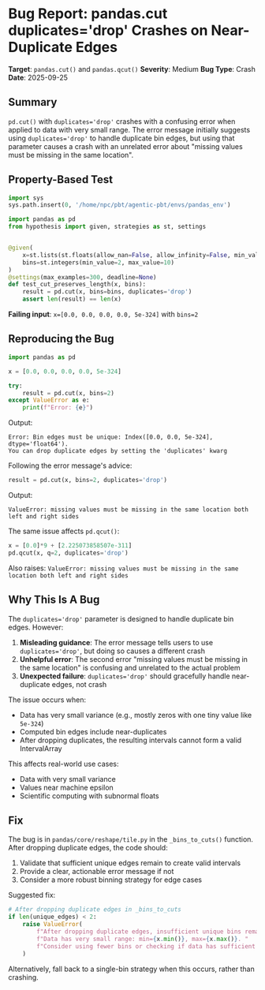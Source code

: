 # Bug Report: pandas.cut duplicates='drop' Crashes on Near-Duplicate Edges

**Target**: `pandas.cut()` and `pandas.qcut()`
**Severity**: Medium
**Bug Type**: Crash
**Date**: 2025-09-25

## Summary

`pd.cut()` with `duplicates='drop'` crashes with a confusing error when applied to data with very small range. The error message initially suggests using `duplicates='drop'` to handle duplicate bin edges, but using that parameter causes a crash with an unrelated error about "missing values must be missing in the same location".

## Property-Based Test

```python
import sys
sys.path.insert(0, '/home/npc/pbt/agentic-pbt/envs/pandas_env')

import pandas as pd
from hypothesis import given, strategies as st, settings


@given(
    x=st.lists(st.floats(allow_nan=False, allow_infinity=False, min_value=-1e10, max_value=1e10), min_size=5, max_size=50),
    bins=st.integers(min_value=2, max_value=10)
)
@settings(max_examples=300, deadline=None)
def test_cut_preserves_length(x, bins):
    result = pd.cut(x, bins=bins, duplicates='drop')
    assert len(result) == len(x)
```

**Failing input**: `x=[0.0, 0.0, 0.0, 0.0, 5e-324]` with `bins=2`

## Reproducing the Bug

```python
import pandas as pd

x = [0.0, 0.0, 0.0, 0.0, 5e-324]

try:
    result = pd.cut(x, bins=2)
except ValueError as e:
    print(f"Error: {e}")
```

Output:
```
Error: Bin edges must be unique: Index([0.0, 0.0, 5e-324], dtype='float64').
You can drop duplicate edges by setting the 'duplicates' kwarg
```

Following the error message's advice:
```python
result = pd.cut(x, bins=2, duplicates='drop')
```

Output:
```
ValueError: missing values must be missing in the same location both left and right sides
```

The same issue affects `pd.qcut()`:
```python
x = [0.0]*9 + [2.225073858507e-311]
pd.qcut(x, q=2, duplicates='drop')
```
Also raises: `ValueError: missing values must be missing in the same location both left and right sides`

## Why This Is A Bug

The `duplicates='drop'` parameter is designed to handle duplicate bin edges. However:

1. **Misleading guidance**: The error message tells users to use `duplicates='drop'`, but doing so causes a different crash
2. **Unhelpful error**: The second error "missing values must be missing in the same location" is confusing and unrelated to the actual problem
3. **Unexpected failure**: `duplicates='drop'` should gracefully handle near-duplicate edges, not crash

The issue occurs when:
- Data has very small variance (e.g., mostly zeros with one tiny value like `5e-324`)
- Computed bin edges include near-duplicates
- After dropping duplicates, the resulting intervals cannot form a valid IntervalArray

This affects real-world use cases:
- Data with very small variance
- Values near machine epsilon
- Scientific computing with subnormal floats

## Fix

The bug is in `pandas/core/reshape/tile.py` in the `_bins_to_cuts()` function. After dropping duplicate edges, the code should:

1. Validate that sufficient unique edges remain to create valid intervals
2. Provide a clear, actionable error message if not
3. Consider a more robust binning strategy for edge cases

Suggested fix:
```python
# After dropping duplicate edges in _bins_to_cuts
if len(unique_edges) < 2:
    raise ValueError(
        f"After dropping duplicate edges, insufficient unique bins remain. "
        f"Data has very small range: min={x.min()}, max={x.max()}. "
        f"Consider using fewer bins or checking if data has sufficient variance."
    )
```

Alternatively, fall back to a single-bin strategy when this occurs, rather than crashing.